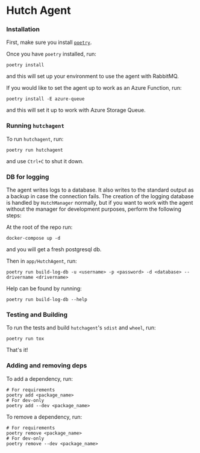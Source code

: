 # Hutch Agent

### Installation
First, make sure you install [`poetry`](https://python-poetry.org/docs/#installation).

Once you have `poetry` installed, run:
```shell
poetry install
```
and this will set up your environment to use the agent with RabbitMQ.

If you would like to set the agent up to work as an Azure Function, run:
```shell
poetry install -E azure-queue
```
and this will set it up to work with Azure Storage Queue.

### Running `hutchagent`
To run `hutchagent`, run:
```shell
poetry run hutchagent
```
and use `Ctrl+C` to shut it down.

### DB for logging
The agent writes logs to a database. It also writes to the standard output as a backup in case the connection fails. The creation of the logging database is handled by `HutchManager` normally, but if you want to work with the agent without the manager for development purposes, perform the following steps:

At the root of the repo run:
```shell
docker-compose up -d
```
and you will get a fresh postgresql db.

Then in `app/HutchAgent`, run:
```shell
poetry run build-log-db -u <username> -p <password> -d <database> --drivername <drivername>
```
Help can be found by running:
```shell
poetry run build-log-db --help
```

### Testing and Building
To run the tests and build `hutchagent`'s `sdist` and `wheel`, run:
```shell
poetry run tox
```
That's it!

### Adding and removing deps
To add a dependency, run:
```shell
# For requirements
poetry add <package_name>
# For dev-only
poetry add --dev <package_name>
```
To remove a dependency, run:
```shell
# For requirements
poetry remove <package_name>
# For dev-only
poetry remove --dev <package_name>
```
